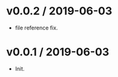 
v0.0.2 / 2019-06-03
==================

  * file reference fix.

v0.0.1 / 2019-06-03
===================

  * Init.
